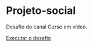 <h1>Projeto-social</h1>
<p>Desafio do canal Curso em vídeo.</p>
<a href="https://evertonsantoos.github.io/projeto-social/" target="_blank">Executar o desafio </a>
